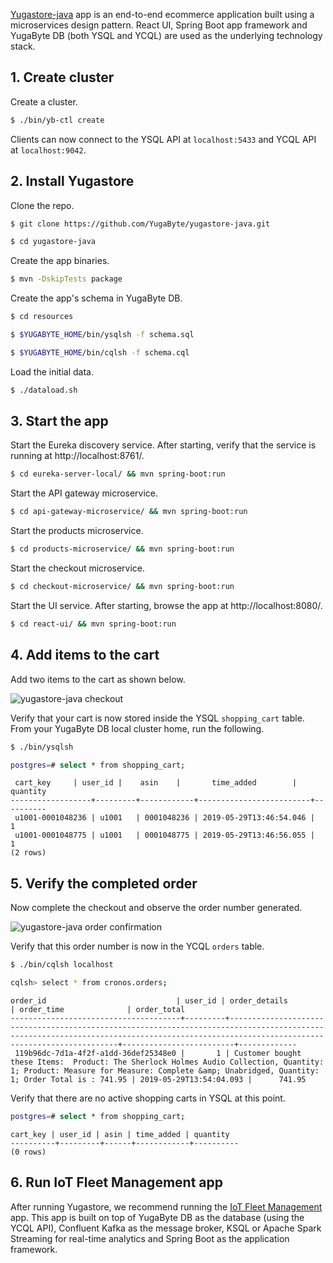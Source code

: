 [Yugastore-java](https://github.com/YugaByte/yugastore-java) app is an end-to-end ecommerce application built using a microservices design pattern. React UI, Spring Boot app framework and YugaByte DB (both YSQL and YCQL) are used as the underlying technology stack.

## 1. Create cluster

Create a cluster.

```sh
$ ./bin/yb-ctl create
``` 
Clients can now connect to the YSQL API at `localhost:5433` and YCQL API at `localhost:9042`.

## 2. Install Yugastore

Clone the repo.
```sh
$ git clone https://github.com/YugaByte/yugastore-java.git
```
```sh
$ cd yugastore-java
```

Create the app binaries.
```sh
$ mvn -DskipTests package
```

Create the app's schema in YugaByte DB.
```sh
$ cd resources
```
```sh
$ $YUGABYTE_HOME/bin/ysqlsh -f schema.sql
```
```sh
$ $YUGABYTE_HOME/bin/cqlsh -f schema.cql
```

Load the initial data.
```sh
$ ./dataload.sh
```

## 3. Start the app

Start the Eureka discovery service. After starting, verify that the service is running at http://localhost:8761/.
```sh
$ cd eureka-server-local/ && mvn spring-boot:run
```

Start the API gateway microservice.
```sh
$ cd api-gateway-microservice/ && mvn spring-boot:run
```

Start the products microservice.
```sh
$ cd products-microservice/ && mvn spring-boot:run
```

Start the checkout microservice.
```sh
$ cd checkout-microservice/ && mvn spring-boot:run
```

Start the UI service. After starting, browse the app at http://localhost:8080/.
```sh
$ cd react-ui/ && mvn spring-boot:run
```

## 4. Add items to the cart

Add two items to the cart as shown below.

![yugastore-java checkout](/images/quick_start/binary-yugastore-java-checkout.png)

Verify that your cart is now stored inside the YSQL `shopping_cart` table. From your YugaByte DB local cluster home, run the following.


```sh
$ ./bin/ysqlsh
```
```sh
postgres=# select * from shopping_cart;
```
```
 cart_key     | user_id |    asin    |       time_added        | quantity 
------------------+---------+------------+-------------------------+----------
 u1001-0001048236 | u1001   | 0001048236 | 2019-05-29T13:46:54.046 |        1
 u1001-0001048775 | u1001   | 0001048775 | 2019-05-29T13:46:56.055 |        1
(2 rows)
```

## 5. Verify the completed order

Now complete the checkout and observe the order number generated. 

![yugastore-java order confirmation](/images/quick_start/binary-yugastore-java-orderconfirmation.png)


Verify that this order number is now in the YCQL `orders` table.
```sh
$ ./bin/cqlsh localhost
```
```sh
cqlsh> select * from cronos.orders;
```
```
order_id                             | user_id | order_details                                                                                                                                                                           | order_time              | order_total
--------------------------------------+---------+-----------------------------------------------------------------------------------------------------------------------------------------------------------------------------------------+-------------------------+-------------
 119b96dc-7d1a-4f2f-a1dd-36def25348e0 |       1 | Customer bought these Items:  Product: The Sherlock Holmes Audio Collection, Quantity: 1; Product: Measure for Measure: Complete &amp; Unabridged, Quantity: 1; Order Total is : 741.95 | 2019-05-29T13:54:04.093 |      741.95

```

Verify that there are no active shopping carts in YSQL at this point.
```sh
postgres=# select * from shopping_cart;
```
```
cart_key | user_id | asin | time_added | quantity 
----------+---------+------+------------+----------
(0 rows)
```

## 6. Run IoT Fleet Management app

After running Yugastore, we recommend running the [IoT Fleet Management](../../develop/realworld-apps/iot-spark-kafka-ksql/) app. This app is built on top of YugaByte DB as the database (using the YCQL API), Confluent Kafka as the message broker, KSQL or Apache Spark Streaming for real-time analytics and Spring Boot as the application framework.
